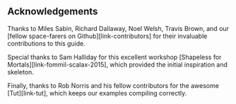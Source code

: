 ## Acknowledgements

Thanks to Miles Sabin, Richard Dallaway, Noel Welsh, Travis Brown,
and our [fellow space-farers on Github][link-contributors]
for their invaluable contributions to this guide.

Special thanks to Sam Halliday for this excellent workshop
[Shapeless for Mortals][link-fommil-scalax-2015],
which provided the initial inspiration and skeleton.

Finally, thanks to Rob Norris and his fellow contributors
for the awesome [Tut][link-tut],
which keeps our examples compiling correctly.
